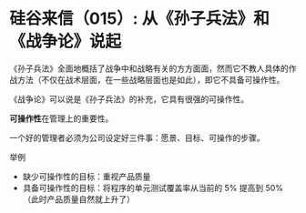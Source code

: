 # 硅谷来信（015）: 从《孙子兵法》和《战争论》说起

《孙子兵法》全面地概括了战争中和战略有关的方方面面，然而它不教人具体的作战方法（不仅在战术层面，在一些战略层面也是如此），即它不具备可操作性。

《战争论》可以说是《孙子兵法》的补充，它具有很强的可操作性。

**可操作性**在管理上的重要性。

一个好的管理者必须为公司设定好三件事：愿景、目标、可操作的步骤。

举例

- 缺少可操作性的目标：重视产品质量
- 具备可操作性的目标：将程序的单元测试覆盖率从当前的 5% 提高到 50%（此时产品质量自然就上升了）
